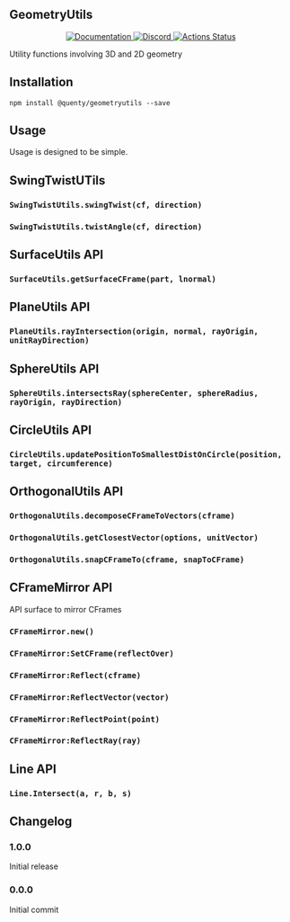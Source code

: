 ## GeometryUtils
<div align="center">
  <a href="http://quenty.github.io/api/">
    <img src="https://img.shields.io/badge/docs-website-green.svg" alt="Documentation" />
  </a>
  <a href="https://discord.gg/mhtGUS8">
    <img src="https://img.shields.io/badge/discord-nevermore-blue.svg" alt="Discord" />
  </a>
  <a href="https://github.com/Quenty/NevermoreEngine/actions">
    <img src="https://github.com/Quenty/NevermoreEngine/workflows/lint/badge.svg" alt="Actions Status" />
  </a>
</div>

Utility functions involving 3D and 2D geometry

## Installation
```
npm install @quenty/geometryutils --save
```

## Usage
Usage is designed to be simple.

## SwingTwistUTils

### `SwingTwistUtils.swingTwist(cf, direction)`

### `SwingTwistUtils.twistAngle(cf, direction)`

## SurfaceUtils API

### `SurfaceUtils.getSurfaceCFrame(part, lnormal)`

## PlaneUtils API

### `PlaneUtils.rayIntersection(origin, normal, rayOrigin, unitRayDirection)`

## SphereUtils API

### `SphereUtils.intersectsRay(sphereCenter, sphereRadius, rayOrigin, rayDirection)`

## CircleUtils API

### `CircleUtils.updatePositionToSmallestDistOnCircle(position, target, circumference)`

## OrthogonalUtils API

### `OrthogonalUtils.decomposeCFrameToVectors(cframe)`

### `OrthogonalUtils.getClosestVector(options, unitVector)`

### `OrthogonalUtils.snapCFrameTo(cframe, snapToCFrame)`

## CFrameMirror API
API surface to mirror CFrames

### `CFrameMirror.new()`

### `CFrameMirror:SetCFrame(reflectOver)`

### `CFrameMirror:Reflect(cframe)`

### `CFrameMirror:ReflectVector(vector)`

### `CFrameMirror:ReflectPoint(point)`

### `CFrameMirror:ReflectRay(ray)`

## Line API

### `Line.Intersect(a, r, b, s)`

## Changelog

### 1.0.0
Initial release

### 0.0.0
Initial commit
